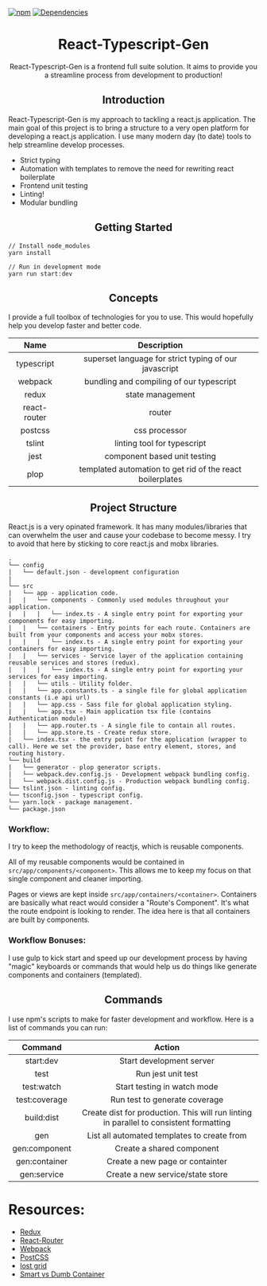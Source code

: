 [![npm][npm]][npm-url]
[![Dependencies][deps]][deps-url]

<div align="center">
    <h1>React-Typescript-Gen</h1>
    <p>
        React-Typescript-Gen is a frontend full suite solution. It aims to provide you a streamline process from development to production!
    </p>
</div>
<h2 align="center">Introduction</h2>
<p>
React-Typescript-Gen is my approach to tackling a react.js application. The main goal of this project is to bring a structure to a very open platform for developing a react.js application. I use many modern day (to date) tools to help streamline develop processes.
</p>
<ul>
    <li> Strict typing </li>
    <li> Automation with templates to remove the need for rewriting react boilerplate </li>
    <li> Frontend unit testing </li>
    <li> Linting! </li>
    <li> Modular bundling </li>
</ul>

<div align="center">
    <h2>Getting Started</h2>
</div>

```
// Install node_modules
yarn install

// Run in development mode
yarn run start:dev

```
    
<h2 align="center">Concepts</h2>

<p>
    I provide a full toolbox of technologies for you to use. This would hopefully help you develop faster and better code.
</p>

|Name|Description|
|:--:| :----------:|
|typescript| superset language for strict typing of our javascript|
|webpack| bundling and compiling of our typescript|
|redux| state management|
|react-router| router|
|postcss| css processor|
|tslint| linting tool for typescript|
|jest| component based unit testing|
|plop| templated automation to get rid of the react boilerplates|

<h2 align="center">Project Structure</h2>
<p>
    React.js is a very opinated framework. It has many modules/libraries that can overwhelm the user and cause your codebase to become messy.
    I try to avoid that here by sticking to core react.js and mobx libraries.
</p>

```
.
└── config
|   └── default.json - development configuration
|
└── src
|   └── app - application code.
|   |   └── components - Commonly used modules throughout your application.
|   |   |   └── index.ts - A single entry point for exporting your components for easy importing.
|   |   └── containers - Entry points for each route. Containers are built from your components and access your mobx stores.
|   |   |   └── index.ts - A single entry point for exporting your containers for easy importing.
|   |   └── services - Service layer of the application containing reusable services and stores (redux).
|   |   |   └── index.ts - A single entry point for exporting your services for easy importing.
|   |   └── utils - Utility folder.
|   |   └── app.constants.ts - a single file for global application constants (i.e api url)
|   |   └── app.css - Sass file for global application styling.
|   |   └── app.tsx - Main application tsx file (contains Authentication module)
|   |   └── app.router.ts - A single file to contain all routes.
|   |   └── app.store.ts - Create redux store.
|   └── index.tsx - the entry point for the application (wrapper to call). Here we set the provider, base entry element, stores, and routing history.
└── build
|   └── generator - plop generator scripts.
|   └── webpack.dev.config.js - Development webpack bundling config.
|   └── webpack.dist.config.js - Production webpack bundling config.
└── tslint.json - linting config.
└── tsconfig.json - typescript config.
└── yarn.lock - package management.
└── package.json
```

### Workflow:
I try to keep the methodology of reactjs, which is reusable components.

All of my reusable components would be contained in `src/app/components/<component>`. This allows me to keep my focus on that single component and cleaner importing.

Pages or views are kept inside `src/app/containers/<container>`. Containers are basically what react would consider a "Route's Component". It's what the route endpoint is looking to render. The idea here is that all containers are built by components.

### Workflow Bonuses:
I use gulp to kick start and speed up our development process by having "magic" keyboards or commands that would help us do things like generate components and containers (templated).

<h2 align="center"> Commands </h2>
<p>
    I use npm's scripts to make for faster development and workflow.
    Here is a list of commands you can run:
</p>

|Command|Action|
|:-----:|:----:|
|start:dev| Start development server|
|test| Run jest unit test|
|test:watch| Start testing in watch mode|
|test:coverage| Run test to generate coverage|
|build:dist| Create dist for production. This will run linting in parallel to consistent formatting|
|gen| List all automated templates to create from|
|gen:component| Create a shared component|
|gen:container| Create a new page or containter|
|gen:service| Create a new service/state store|


# Resources:
- [Redux](https://redux.js.org/)
- [React-Router](https://reacttraining.com/react-router/web/guides/philosophy)
- [Webpack](https://webpack.github.io/docs/)
- [PostCSS](http://postcss.org/)
- [lost grid](https://github.com/peterramsing/lost)
- [Smart vs Dumb Container](https://medium.com/@dan_abramov/smart-and-dumb-components-7ca2f9a7c7d0)

[npm]: https://img.shields.io/npm/v/npm.svg
[npm-url]: https://nodejs.org/en/download/

[deps]: https://david-dm.org/roger-king/react-typescript-gen.svg
[deps-url]: https://david-dm.org/roger-king/react-typescript-gen